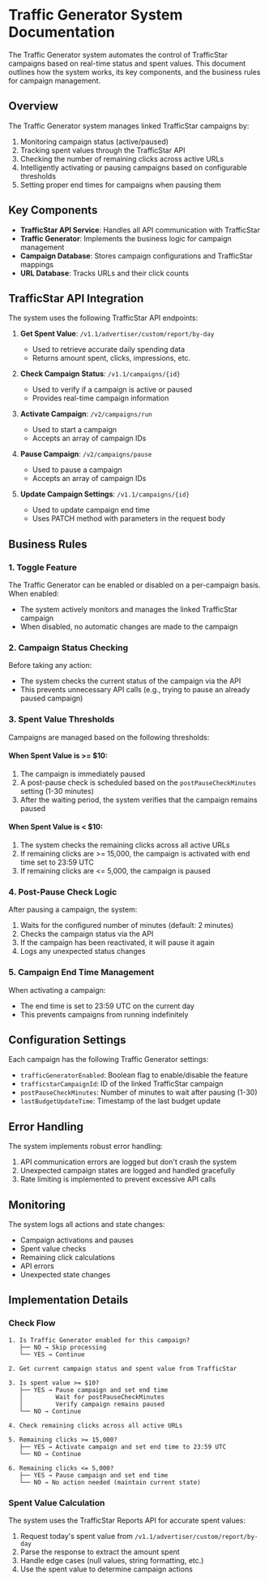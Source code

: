 # Traffic Generator System Documentation

The Traffic Generator system automates the control of TrafficStar campaigns based on real-time status and spent values. This document outlines how the system works, its key components, and the business rules for campaign management.

## Overview

The Traffic Generator system manages linked TrafficStar campaigns by:

1. Monitoring campaign status (active/paused)
2. Tracking spent values through the TrafficStar API
3. Checking the number of remaining clicks across active URLs
4. Intelligently activating or pausing campaigns based on configurable thresholds
5. Setting proper end times for campaigns when pausing them

## Key Components

- **TrafficStar API Service**: Handles all API communication with TrafficStar
- **Traffic Generator**: Implements the business logic for campaign management
- **Campaign Database**: Stores campaign configurations and TrafficStar mappings
- **URL Database**: Tracks URLs and their click counts

## TrafficStar API Integration

The system uses the following TrafficStar API endpoints:

1. **Get Spent Value**: `/v1.1/advertiser/custom/report/by-day`
   - Used to retrieve accurate daily spending data
   - Returns amount spent, clicks, impressions, etc.

2. **Check Campaign Status**: `/v1.1/campaigns/{id}`
   - Used to verify if a campaign is active or paused
   - Provides real-time campaign information

3. **Activate Campaign**: `/v2/campaigns/run`
   - Used to start a campaign
   - Accepts an array of campaign IDs

4. **Pause Campaign**: `/v2/campaigns/pause`
   - Used to pause a campaign
   - Accepts an array of campaign IDs

5. **Update Campaign Settings**: `/v1.1/campaigns/{id}`
   - Used to update campaign end time
   - Uses PATCH method with parameters in the request body

## Business Rules

### 1. Toggle Feature

The Traffic Generator can be enabled or disabled on a per-campaign basis. When enabled:

- The system actively monitors and manages the linked TrafficStar campaign
- When disabled, no automatic changes are made to the campaign

### 2. Campaign Status Checking

Before taking any action:

- The system checks the current status of the campaign via the API
- This prevents unnecessary API calls (e.g., trying to pause an already paused campaign)

### 3. Spent Value Thresholds

Campaigns are managed based on the following thresholds:

#### When Spent Value is >= $10:

1. The campaign is immediately paused
2. A post-pause check is scheduled based on the `postPauseCheckMinutes` setting (1-30 minutes)
3. After the waiting period, the system verifies that the campaign remains paused

#### When Spent Value is < $10:

1. The system checks the remaining clicks across all active URLs
2. If remaining clicks are >= 15,000, the campaign is activated with end time set to 23:59 UTC
3. If remaining clicks are <= 5,000, the campaign is paused

### 4. Post-Pause Check Logic

After pausing a campaign, the system:

1. Waits for the configured number of minutes (default: 2 minutes)
2. Checks the campaign status via the API
3. If the campaign has been reactivated, it will pause it again
4. Logs any unexpected status changes

### 5. Campaign End Time Management

When activating a campaign:

- The end time is set to 23:59 UTC on the current day
- This prevents campaigns from running indefinitely

## Configuration Settings

Each campaign has the following Traffic Generator settings:

- `trafficGeneratorEnabled`: Boolean flag to enable/disable the feature
- `trafficstarCampaignId`: ID of the linked TrafficStar campaign
- `postPauseCheckMinutes`: Number of minutes to wait after pausing (1-30)
- `lastBudgetUpdateTime`: Timestamp of the last budget update

## Error Handling

The system implements robust error handling:

1. API communication errors are logged but don't crash the system
2. Unexpected campaign states are logged and handled gracefully
3. Rate limiting is implemented to prevent excessive API calls

## Monitoring

The system logs all actions and state changes:

- Campaign activations and pauses
- Spent value checks
- Remaining click calculations
- API errors
- Unexpected state changes

## Implementation Details

### Check Flow

```
1. Is Traffic Generator enabled for this campaign?
   ├── NO → Skip processing
   └── YES → Continue

2. Get current campaign status and spent value from TrafficStar
   
3. Is spent value >= $10?
   ├── YES → Pause campaign and set end time
   │         Wait for postPauseCheckMinutes
   │         Verify campaign remains paused
   └── NO → Continue
   
4. Check remaining clicks across all active URLs
   
5. Remaining clicks >= 15,000?
   ├── YES → Activate campaign and set end time to 23:59 UTC
   └── NO → Continue
   
6. Remaining clicks <= 5,000?
   ├── YES → Pause campaign and set end time
   └── NO → No action needed (maintain current state)
```

### Spent Value Calculation

The system uses the TrafficStar Reports API for accurate spent values:

1. Request today's spent value from `/v1.1/advertiser/custom/report/by-day`
2. Parse the response to extract the amount spent
3. Handle edge cases (null values, string formatting, etc.)
4. Use the spent value to determine campaign actions